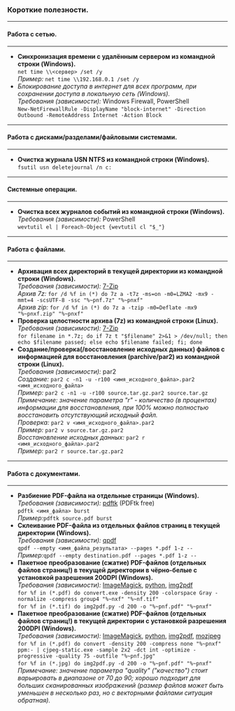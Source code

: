 ### Короткие полезности.
---  
#### Работа с сетью.  
---  
- **Синхронизация времени с удалённым сервером из командной строки (Windows).**  
```net time \\<сервер> /set /y```  
_Пример:_ ```net time \\192.168.0.1 /set /y```  
- *Блокирование доступа в интернет для всех программ, при сохранении доступа в локальную сеть (Windows).*  
_Требования (зависимости):_ Windows Firewall, PowerShell  
```New-NetFirewallRule -DisplayName "block-internet" -Direction Outbound -RemoteAddress Internet -Action Block```  
---  
#### Работа с дисками/разделами/файловыми системами.  
---  
- **Очистка журнала USN NTFS из командной строки (Windows).**  
```fsutil usn deletejournal /n c:```  
---  
#### Системные операции.  
---  
- **Очистка всех журналов событий из командной строки (Windows).**  
_Требования (зависимости):_ PowerShell  
```wevtutil el | Foreach-Object {wevtutil cl "$_"}```  
---  
#### Работа с файлами.  
---  
- **Архивация всех директорий в текущей директории из командной строки (Windows).**  
_Требования (зависимости):_ [7-Zip](https://www.7-zip.org/)  
_Архив 7z:_ ```for /d %f in (*) do 7z a -t7z -ms=on -m0=LZMA2 -mx9 -mmt=4 -scsUTF-8 -ssc "%~pnf.7z" "%~pnxf"```  
_Архив zip:_ ```for /d %f in (*) do 7z a -tzip -m0=Deflate -mx9 "%~pnxf.zip" "%~pnxf"```  
- **Проверка целостности архива (7z) из командной строки (Linux).**  
_Требования (зависимости):_ [7-Zip](https://www.7-zip.org/)  
```for filename in *.7z; do if 7z t "$filename" 2>&1 > /dev/null; then echo $filename passed; else echo $filename failed; fi; done```  
- **Создание/проверка(/восстановление исходных данных) файлов с информацией для восстановления (parchive/par2) из командной строки (Linux).**  
_Требования (зависимости):_ par2  
_Создание:_ ```par2 c -n1 -u -r100 <имя_исходного_файла>.par2 <имя_исходного_файла>```  
_Пример:_ ```par2 c -n1 -u -r100 source.tar.gz.par2 source.tar.gz```  
_Примечание: значение параметра "r" - количество (в процентах) информации для восстановления, при 100% можно полностью восстановить отсутствующий исходный файл._  
_Проверка:_ ```par2 v <имя_исходного_файла>.par2```  
_Пример:_ ```par2 v source.tar.gz.par2```  
_Восстановление исходных данных:_ ```par2 r <имя_исходного_файла>.par2```  
_Пример:_ ```par2 r source.tar.gz.par2```  
---  
#### Работа с документами.  
---  
- **Разбиение PDF-файла на отдельные страницы (Windows).**  
_Требования (зависимости):_ [pdftk](https://www.pdflabs.com/tools/pdftk-the-pdf-toolkit/) (PDFtk free)  
```pdftk <имя_файла> burst```  
_Пример:_```pdftk source.pdf burst```  
- **Склеивание PDF-файла из отдельных файлов страниц в текущей директории (Windows).**  
_Требования (зависимости):_ [qpdf](https://github.com/qpdf/qpdf/releases)  
```qpdf --empty <имя_файла_результата> --pages *.pdf 1-z --```  
_Пример:_```qpdf --empty destination.pdf --pages *.pdf 1-z --```  
- **Пакетное преобразование (сжатие) PDF-файлов (отдельных файлов страниц!) в текущей директории в чёрно-белые с установкой разрешения 200DPI (Windows).**  
_Требования (зависимости):_ [ImageMagick](https://imagemagick.org/script/download.php), [python](https://www.python.org/), [img2pdf](https://pypi.org/project/img2pdf/)  
```for %f in (*.pdf) do convert.exe -density 200 -colorspace Gray -normalize -compress group4 "%~nxf" "%~nf.tif"```  
```for %f in (*.tif) do img2pdf.py -d 200 -o "%~pnf.pdf" "%~pnxf"```  
- **Пакетное преобразование (сжатие) PDF-файлов (отдельных файлов страниц!) в текущей директории с установкой разрешения 200DPI (Windows).**  
_Требования (зависимости):_ [ImageMagick](https://imagemagick.org/script/download.php), [python](https://www.python.org/), [img2pdf](https://pypi.org/project/img2pdf/), [mozjpeg](https://github.com/mozilla/mozjpeg/releases)  
```for %f in (*.pdf) do convert -density 200 -compress none "%~pnxf" ppm:- | cjpeg-static.exe -sample 2x2 -dct int -optimize -progressive -quality 75 -outfile "%~pnf.jpg"```  
```for %f in (*.jpg) do img2pdf.py -d 200 -o "%~pnf.pdf" "%~pnxf"```  
_Примечание: значение параметра "quality" ("качество") стоит варьировать в диапазоне от 70 до 90; хорошо подходит для больших сканированных изображений (размер файлов может быть уменьшен в несколько раз, но с векторными файлами ситуация обратная)._  
